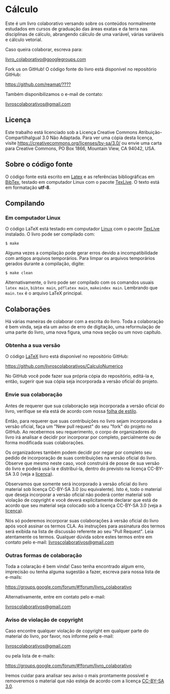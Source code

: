 # Cálculo 

Este é um livro colaborativo versando sobre os conteúdos normalmente estudados em cursos de graduação das áreas exatas e da terra nas disciplinas de cálculo, abrangendo cálculo de uma variável, várias variáveis e cálculo vetorial.

Caso queira colaborar, escreva para:

<livro_colaborativo@googlegroups.com>

Fork us on GitHub! O código fonte do livro está disponível no repositório GitHub:

<https://github.com/reamat/????>

Também disponibilizamos o e-mail de contato:

<livroscolaborativos@gmail.com>

## Licença
Este trabalho está licenciado sob a Licença Creative Commons Atribuição-CompartilhaIgual 3.0 Não Adaptada. Para ver uma cópia desta licença, visite <https://creativecommons.org/licenses/by-sa/3.0/> ou envie uma carta para Creative Commons, PO Box 1866, Mountain View, CA 94042, USA.

## Sobre o código fonte
O código fonte está escrito em [Latex](https://latex-project.org/) e as referências bibliográficas em [BibTex](http://www.bibtex.org/), testado em computador Linux com o pacote [TexLive](http://www.tug.org/texlive/). O texto está em formatação **utf-8**.

## Compilando

### Em computador Linux
O código LaTeX está testado em computador [Linux](https://pt.wikipedia.org/wiki/Linux) com o pacote [TexLive](https://www.tug.org/texlive/) instalado. O livro pode ser compilado com:

    $ make

Alguma vezes a compilação pode gerar erros devido a incompatibilidade com antigos arquivos temporários. Para limpar os arquivos temporários gerados durante a compilação, digite:

    $ make clean

Alternativamente, o livro pode ser compilado com os comandos usuais `latex main`, `bibtex main`, `pdflatex main`, `makeindex main`. Lembrando que `main.tex` é o arquivo LaTeX principal.

## Colaborações
Há várias maneiras de colaborar com a escrita do livro. Toda a colaboração é bem vinda, seja ela um aviso de erro de digitação, uma reformulação de uma parte do livro, uma nova figura, uma nova seção ou um novo capítulo.

### Obtenha a sua versão
O código [LaTeX](http://www.latex-project.org/) livro está disponível no repositório GitHub:

<https://github.com/livroscolaborativos/CalculoNumerico>

No GitHub você pode fazer sua própria cópia do repositório, editá-la e, então, sugerir que sua cópia seja incorporada a versão oficial do projeto.

### Envie sua colaboração
Antes de requerer que sua colaboração seja incorporada a versão oficial do livro, verifique se ela está de acordo com nossa [folha de estilo](https://github.com/livroscolaborativos/CalculoNumerico/blob/master/FOLHA_DE_ESTILO.md).

Então, para requerer que suas contribuições no livro sejam incorporadas a versão oficial, faça um "New pull request" do seu "fork" do projeto no GitHub. Ao recebermos seu requerimento, o corpo de organizadores do livro irá analisar e decidir por incorporar por completo, parcialmente ou de forma modificada suas colaborações.

Os organizadores também podem decidir por negar por completo seu pedido de incorporação de suas contribuições na versão oficial do livro. Observe que mesmo neste caso, você construirá de posse de sua versão do livro e poderá usá-la e distribuí-la, dentro do previsto na licença CC-BY-SA 3.0 (veja a [licença](https://creativecommons.org/licenses/by-sa/3.0/)).

Observamos que somente será incorporado à versão oficial do livro material sob licença CC-BY-SA 3.0 (ou equivalente). Isto é, todo o material que deseja incorporar a versão oficial não poderá conter material sob violação de copyright e você deverá explicitamente declarar que está de acordo que seu material seja colocado sob a licença CC-BY-SA 3.0 (veja a [licença](https://creativecommons.org/licenses/by-sa/3.0/)).

Nós só poderemos incorporar suas colaborações à versão oficial do livro após você assinar os termos CLA. As instruções para assinatura dos termos será exibida na lista de discussão referente ao seu "Pull Request". Leia atentamente os termos. Qualquer dúvida sobre estes termos entre em contato pelo e-mail: <livroscolaborativos@gmail.com>

### Outras formas de colaboração
Toda a colaração é bem vinda! Caso tenha encontrado algum erro, imprecisão ou tenha alguma sugestão a fazer, escreva para nossa lista de e-mails:

<https://groups.google.com/forum/#!forum/livro_colaborativo>

Alternativamente, entre em contato pelo e-mail:

<livroscolaborativos@gmail.com>

### Aviso de violação de copyright
Caso encontre qualquer violação de copyright em qualquer parte do material do livro, por favor, nos informe pelo e-mail:

<livroscolaborativos@gmail.com>

ou pela lista de e-mails:

<https://groups.google.com/forum/#!forum/livro_colaborativo>

Iremos cuidar para analisar seu aviso o mais prontamente possível e removeremos o material que não esteja de acordo com a licença [CC-BY-SA 3.0](https://creativecommons.org/licenses/by-sa/3.0/).
